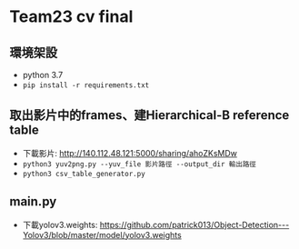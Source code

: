 # Team23 cv final
## 環境架設
* python 3.7
* ```pip install -r requirements.txt```

## 取出影片中的frames、建Hierarchical-B reference table
* 下載影片: http://140.112.48.121:5000/sharing/ahoZKsMDw
* ```python3 yuv2png.py --yuv_file 影片路徑 --output_dir 輸出路徑```
* ```python3 csv_table_generator.py```

## main.py

* 下載yolov3.weights: https://github.com/patrick013/Object-Detection---Yolov3/blob/master/model/yolov3.weights